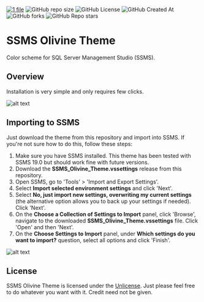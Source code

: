 [![1 file](https://img.shields.io/badge/files-1-blue)](https://github.com/mg0x7BE/ssms-olivine-color-theme/blob/main/SSMS_Olivine_Theme.vssettings)
![GitHub repo size](https://img.shields.io/github/repo-size/mg0x7BE/ssms-olivine-color-theme)
![GitHub License](https://img.shields.io/github/license/mg0x7BE/ssms-olivine-color-theme)
![GitHub Created At](https://img.shields.io/github/created-at/mg0x7BE/ssms-olivine-color-theme)
![GitHub forks](https://img.shields.io/github/forks/mg0x7BE/ssms-olivine-color-theme)
![GitHub Repo stars](https://img.shields.io/github/stars/mg0x7BE/ssms-olivine-color-theme)

# SSMS Olivine Theme

Color scheme for SQL Server Management Studio (SSMS). 

## Overview

Installation is very simple and only requires few clicks.

![alt text](https://github.com/mg0x7BE/ssms-olivine-color-theme/blob/master/readme_files/preview.gif "Preview")

## Importing to SSMS
Just download the theme from this repository and import into SSMS. If you're not sure how to do this, follow these steps:

1. Make sure you have SSMS installed. This theme has been tested with SSMS 19.0 but should work fine with future versions.
2. Download the **SSMS_Olivine_Theme.vssettings** release from this repository.
3. Open SSMS, go to 'Tools' > 'Import and Export Settings'.
4. Select **Import selected environment settings** and click 'Next'.
5. Select **No, just import new settings, overwriting my current settings** (the alternative option allows you to back up your settings if needed). Click 'Next'.
6. On the **Choose a Collection of Settings to Import** panel, click 'Browse', navigate to the downloaded **SSMS_Olivine_Theme.vssettings** file. Click 'Open' and then 'Next'.
7. On the **Choose Settings to Import** panel, under **Which settings do you want to import?** question, select all options and click 'Finish'.

![alt text](https://github.com/mg0x7BE/ssms-olivine-color-theme/blob/master/readme_files/installation.gif "Installation")

## License

SSMS Olivine Theme is licensed under the [Unlicense](https://choosealicense.com/licenses/unlicense/).
Just please feel free to do whatever you want with it.
Credit need not be given.





